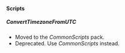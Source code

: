 
#### Scripts
##### ConvertTimezoneFromUTC
- Moved to the *CommonScripts* pack.
- Deprecated. Use *CommonScripts* instead.
